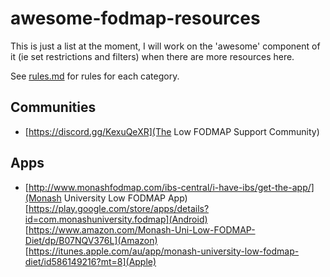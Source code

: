 # awesome-fodmap-resources

This is just a list at the moment, I will work on the 'awesome' component of it (ie set restrictions and filters) when there are more resources here.

See [rules.md](Rules) for rules for each category.

## Communities

* [https://discord.gg/KexuQeXR](The Low FODMAP Support Community)

## Apps

* [http://www.monashfodmap.com/ibs-central/i-have-ibs/get-the-app/](Monash University Low FODMAP App) [https://play.google.com/store/apps/details?id=com.monashuniversity.fodmap](Android) [https://www.amazon.com/Monash-Uni-Low-FODMAP-Diet/dp/B07NQV376L](Amazon) [https://itunes.apple.com/au/app/monash-university-low-fodmap-diet/id586149216?mt=8](Apple)

